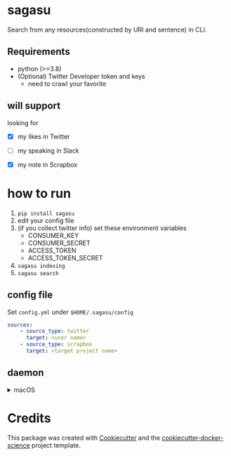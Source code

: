 # sagasu

Search from any resources(constructed by URI and sentence) in CLI.

## Requirements
 - python (>=3.8)
 - (Optional) Twitter Developer token and keys
    - need to crawl your favorite

## will support

looking for
  - [x] my likes in Twitter
  - [ ] my speaking in Slack
  - [x] my note in Scrapbox


# how to run
 1. `pip install sagasu`
 2. edit your config file
 3. (if you collect twitter info) set these environment variables
    - CONSUMER_KEY
    - CONSUMER_SECRET
    - ACCESS_TOKEN
    - ACCESS_TOKEN_SECRET
 4. `sagasu indexing`
 5. `sagasu search`
 
 ## config file
 Set `config.yml` under `$HOME/.sagasu/config`

```yaml
sources:
    - source_type: twitter
      target: <user name>
    - source_type: scrapbox
      target: <target project name>
```

## daemon

<details>
<summary>macOS</summary>

using launchd, set `example/me.funwarioisii.sagasu.plist` to `~/Library/LaunchAgents/me.funwarioisii.sagasu.plist`

`launchctl load ~/Library/LaunchAgents/me.funwarioisii.sagasu.plist`

</details>


# Credits

This package was created with [Cookiecutter](https://github.com/audreyr/cookiecutter) and the [cookiecutter-docker-science](https://docker-science.github.io/) project template.
